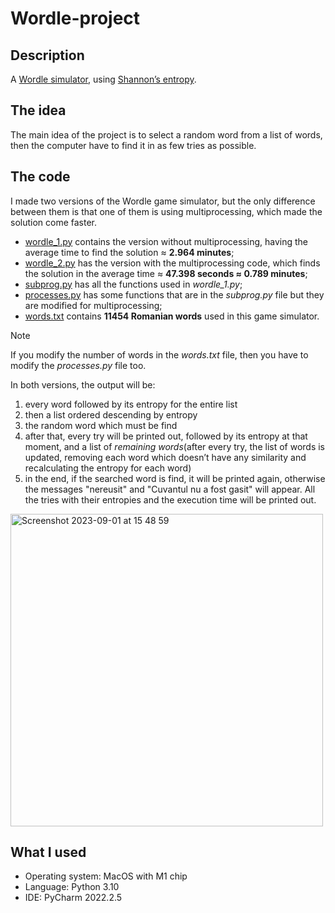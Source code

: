 # Wordle-project
## Description
A [Wordle simulator](https://www.nytimes.com/games/wordle/index.html), using [Shannon’s entropy](https://en.wikipedia.org/wiki/Entropy_(information_theory)). 

## The idea
The main idea of the project is to select a random word from a list of words, then the computer have to find it in as few tries as possible.

## The code
I made two versions of the Wordle game simulator, but the only difference between them is that one of them is using multiprocessing, which made the solution come faster.
-	[wordle_1.py](wordle_1.py) contains the version without multiprocessing, having the average time to find the solution ≈ **2.964 minutes**;
-	[wordle_2.py](wordle_2.py) has the version with the multiprocessing code, which finds the solution in the average time ≈ **47.398 seconds ≈ 0.789 minutes**;
-	[subprog.py](subprog.py) has all the functions used in *wordle_1.py*;
-	[processes.py](processes.py]) has some functions that are in the *subprog.py* file but they are modified for multiprocessing;
-	[words.txt](words.txt) contains **11454 Romanian words** used in this game simulator.
 > [!NOTE]
 > If you modify the number of words in the *words.txt* file, then you have to modify the *processes.py* file too.

In both versions, the output will be:
1.	every word followed by its entropy for the entire list
2.	then a list ordered descending by entropy
3.	the random word which must be find
4.	after that, every try will be printed out, followed by its entropy at that moment, and a list of *remaining words*(after every try, the list of words is updated, removing each word which doesn’t have any similarity and recalculating the entropy for each word)
5.	in the end, if the searched word is find, it will be printed again, otherwise the messages "nereusit" and "Cuvantul nu a fost gasit" will appear. All the tries with their entropies and the execution time will be printed out.

<img width="500" alt="Screenshot 2023-09-01 at 15 48 59" src="https://github.com/TaviF24/Wordle-project/assets/118764142/d2601d4a-da0e-4789-ad63-f8d9ed0217ef">

## What I used
-	Operating system: MacOS with M1 chip
-	Language: Python 3.10
-	IDE: PyCharm 2022.2.5

 
